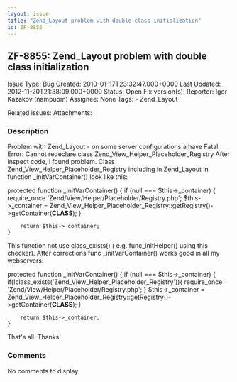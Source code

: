 ```yaml
---
layout: issue
title: "Zend_Layout problem with double class initialization"
id: ZF-8855
---
```


ZF-8855: Zend\_Layout problem with double class initialization
--------------------------------------------------------------

 Issue Type: Bug Created: 2010-01-17T23:32:47.000+0000 Last Updated: 2012-11-20T21:38:09.000+0000 Status: Open Fix version(s): 
 Reporter:  Igor Kazakov (nampuom)  Assignee:  None  Tags: - Zend\_Layout
 
 Related issues: 
 Attachments: 
### Description

Problem with Zend\_Layout - on some server configurations a have Fatal Error: Cannot redeclare class Zend\_View\_Helper\_Placeholder\_Registry After inspect code, i found problem. Class Zend\_View\_Helper\_Placeholder\_Registry including in Zend\_Layout in function \_initVarContainer() look like this:

protected function \_initVarContainer() { if (null === $this->\_container) { require\_once 'Zend/View/Helper/Placeholder/Registry.php'; $this->\_container = Zend\_View\_Helper\_Placeholder\_Registry::getRegistry()->getContainer(**CLASS**); }

 
        return $this->_container;
    }


This function not use class\_exists() ( e.g. func\_initHelper() using this checker). After corrections func \_initVarContainer() works good in all my webservers:

protected function \_initVarContainer() { if (null === $this->\_container) { if(!class\_exists('Zend\_View\_Helper\_Placeholder\_Registry')){ require\_once 'Zend/View/Helper/Placeholder/Registry.php'; } $this->\_container = Zend\_View\_Helper\_Placeholder\_Registry::getRegistry()->getContainer(**CLASS**); }

 
        return $this->_container;
    }


That's all. Thanks!

 

 

### Comments

No comments to display